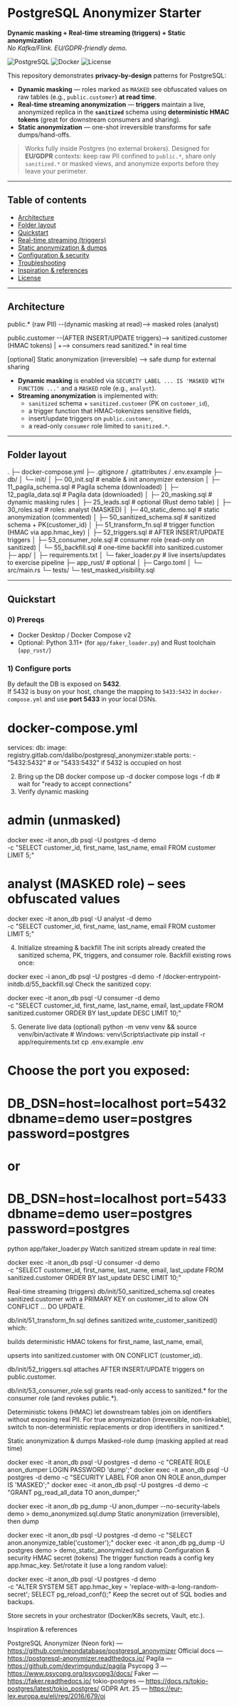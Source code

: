 # PostgreSQL Anonymizer Starter
**Dynamic masking + Real-time streaming (triggers) + Static anonymization**  
_No Kafka/Flink. EU/GDPR-friendly demo._

![PostgreSQL](https://img.shields.io/badge/PostgreSQL-17-blue)
![Docker](https://img.shields.io/badge/Docker-Compose-informational)
![License](https://img.shields.io/badge/license-MIT-green)

This repository demonstrates **privacy-by-design** patterns for PostgreSQL:

- **Dynamic masking** — roles marked as `MASKED` see obfuscated values on raw tables (e.g., `public.customer`) **at read time**.
- **Real-time streaming anonymization** — **triggers** maintain a live, anonymized replica in the **`sanitized`** schema using **deterministic HMAC tokens** (great for downstream consumers and sharing).
- **Static anonymization** — one-shot irreversible transforms for safe dumps/hand-offs.

> Works fully inside Postgres (no external brokers). Designed for **EU/GDPR** contexts: keep raw PII confined to `public.*`, share only `sanitized.*` or masked views, and anonymize exports before they leave your perimeter.

---

## Table of contents
- [Architecture](#architecture)
- [Folder layout](#folder-layout)
- [Quickstart](#quickstart)
- [Real-time streaming (triggers)](#real-time-streaming-triggers)
- [Static anonymization & dumps](#static-anonymization--dumps)
- [Configuration & security](#configuration--security)
- [Troubleshooting](#troubleshooting)
- [Inspiration & references](#inspiration--references)
- [License](#license)

---

## Architecture

public.* (raw PII) --(dynamic masking at read)--> masked roles (analyst)

public.customer --(AFTER INSERT/UPDATE triggers)--> sanitized.customer (HMAC tokens)
|
+--> consumers read sanitized.* in real time

[optional] Static anonymization (irreversible) --> safe dump for external sharing


- **Dynamic masking** is enabled via `SECURITY LABEL ... IS 'MASKED WITH FUNCTION ...'` and a `MASKED` role (e.g., `analyst`).
- **Streaming anonymization** is implemented with:
  - `sanitized` schema + `sanitized.customer` (PK on `customer_id`),
  - a trigger function that HMAC-tokenizes sensitive fields,
  - insert/update triggers on `public.customer`,
  - a read-only `consumer` role limited to `sanitized.*`.

---

## Folder layout

.
├─ docker-compose.yml
├─ .gitignore / .gitattributes / .env.example
├─ db/
│ └─ init/
│ ├─ 00_init.sql # enable & init anonymizer extension
│ ├─ 11_pagila_schema.sql # Pagila schema (downloaded)
│ ├─ 12_pagila_data.sql # Pagila data (downloaded)
│ ├─ 20_masking.sql # dynamic masking rules
│ ├─ 25_leads.sql # optional (Rust demo table)
│ ├─ 30_roles.sql # roles: analyst (MASKED)
│ ├─ 40_static_demo.sql # static anonymization (commented)
│ ├─ 50_sanitized_schema.sql # sanitized schema + PK(customer_id)
│ ├─ 51_transform_fn.sql # trigger function (HMAC via app.hmac_key)
│ ├─ 52_triggers.sql # AFTER INSERT/UPDATE triggers
│ ├─ 53_consumer_role.sql # consumer role (read-only on sanitized)
│ └─ 55_backfill.sql # one-time backfill into sanitized.customer
├─ app/
│ ├─ requirements.txt
│ └─ faker_loader.py # live inserts/updates to exercise pipeline
├─ app_rust/ # optional
│ ├─ Cargo.toml
│ └─ src/main.rs
└─ tests/
└─ test_masked_visibility.sql

---

## Quickstart

### 0) Prereqs
- Docker Desktop / Docker Compose v2  
- Optional: Python 3.11+ (for `app/faker_loader.py`) and Rust toolchain (`app_rust/`)

### 1) Configure ports
By default the DB is exposed on **5432**.  
If 5432 is busy on your host, change the mapping to `5433:5432` in `docker-compose.yml` and use **port 5433** in your local DSNs.

# docker-compose.yml
services:
  db:
    image: registry.gitlab.com/dalibo/postgresql_anonymizer:stable
    ports:
      - "5432:5432"   # or "5433:5432" if 5432 is occupied on host

2) Bring up the DB
docker compose up -d
docker compose logs -f db   # wait for "ready to accept connections"
3) Verify dynamic masking

# admin (unmasked)
docker exec -it anon_db psql -U postgres -d demo \
  -c "SELECT customer_id, first_name, last_name, email FROM customer LIMIT 5;"

# analyst (MASKED role) – sees obfuscated values
docker exec -it anon_db psql -U analyst  -d demo \
  -c "SELECT customer_id, first_name, last_name, email FROM customer LIMIT 5;"

4) Initialize streaming & backfill
The init scripts already created the sanitized schema, PK, triggers, and consumer role.
Backfill existing rows once:


docker exec -i anon_db psql -U postgres -d demo -f /docker-entrypoint-initdb.d/55_backfill.sql
Check the sanitized copy:

docker exec -it anon_db psql -U consumer -d demo \
  -c "SELECT customer_id, first_name, last_name, email, last_update
      FROM sanitized.customer ORDER BY last_update DESC LIMIT 10;"

5) Generate live data (optional)
python -m venv venv && source venv/bin/activate  # Windows: venv\Scripts\activate
pip install -r app/requirements.txt
cp .env.example .env

# Choose the port you exposed:
# DB_DSN=host=localhost port=5432 dbname=demo user=postgres password=postgres
# or
# DB_DSN=host=localhost port=5433 dbname=demo user=postgres password=postgres

python app/faker_loader.py
Watch sanitized stream update in real time:


docker exec -it anon_db psql -U consumer -d demo \
  -c "SELECT customer_id, first_name, last_name, email, last_update
      FROM sanitized.customer ORDER BY last_update DESC LIMIT 10;"

Real-time streaming (triggers)
db/init/50_sanitized_schema.sql creates sanitized.customer with a PRIMARY KEY on customer_id to allow ON CONFLICT ... DO UPDATE.

db/init/51_transform_fn.sql defines sanitized.write_customer_sanitized() which:

builds deterministic HMAC tokens for first_name, last_name, email,

upserts into sanitized.customer with ON CONFLICT (customer_id).

db/init/52_triggers.sql attaches AFTER INSERT/UPDATE triggers on public.customer.

db/init/53_consumer_role.sql grants read-only access to sanitized.* for the consumer role (and revokes public.*).

Deterministic tokens (HMAC) let downstream tables join on identifiers without exposing real PII.
For true anonymization (irreversible, non-linkable), switch to non-deterministic replacements or drop identifiers in sanitized.*.

Static anonymization & dumps
Masked-role dump (masking applied at read time)


docker exec -it anon_db psql -U postgres -d demo -c "CREATE ROLE anon_dumper LOGIN PASSWORD 'dump';"
docker exec -it anon_db psql -U postgres -d demo -c "SECURITY LABEL FOR anon ON ROLE anon_dumper IS 'MASKED';"
docker exec -it anon_db psql -U postgres -d demo -c "GRANT pg_read_all_data TO anon_dumper;"

docker exec -it anon_db pg_dump -U anon_dumper --no-security-labels demo > demo_anonymized.sql.dump
Static anonymization (irreversible), then dump


docker exec -it anon_db psql -U postgres -d demo -c "SELECT anon.anonymize_table('customer');"
docker exec -it anon_db pg_dump -U postgres demo > demo_static_anonymized.sql.dump
Configuration & security
HMAC secret (tokens)
The trigger function reads a config key app.hmac_key. Set/rotate it (use a long random value):


docker exec -it anon_db psql -U postgres -d demo \
  -c "ALTER SYSTEM SET app.hmac_key = 'replace-with-a-long-random-secret'; SELECT pg_reload_conf();"
Keep the secret out of SQL bodies and backups.

Store secrets in your orchestrator (Docker/K8s secrets, Vault, etc.).


Inspiration & references

PostgreSQL Anonymizer (Neon fork) — https://github.com/neondatabase/postgresql_anonymizer
Official docs — https://postgresql-anonymizer.readthedocs.io/
Pagila — https://github.com/devrimgunduz/pagila
Psycopg 3 — https://www.psycopg.org/psycopg3/docs/
Faker — https://faker.readthedocs.io/
tokio-postgres — https://docs.rs/tokio-postgres/latest/tokio_postgres/
GDPR Art. 25 — https://eur-lex.europa.eu/eli/reg/2016/679/oj

